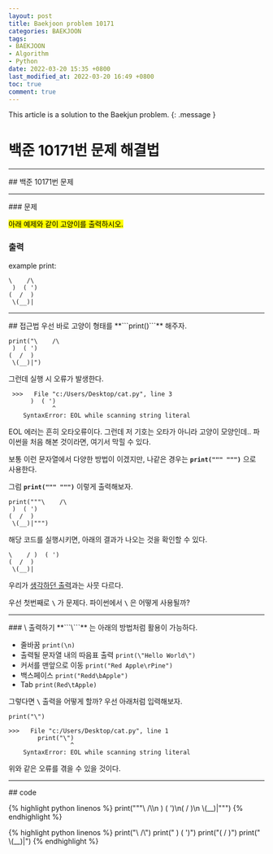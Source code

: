 ```yaml
---
layout: post
title: Baekjoon problem 10171
categories: BAEKJOON
tags:
- BAEKJOON
- Algorithm
- Python
date: 2022-03-20 15:35 +0800
last_modified_at: 2022-03-20 16:49 +0800
toc: true
comment: true
---
```


This article is a solution to the Baekjun problem.
{: .message }

# 백준 10171번 문제 해결법
<hr />
## 백준 10171번 문제
<hr />
### 문제

<mark>아래 예제와 같이 고양이를 출력하시오.</mark>

### 출력

example print:
```
\    /\
 )  ( ')
(  /  )
 \(__)|
```
<hr />
## 접근법
우선 바로 고양이 형태를 **```print()```** 해주자.

```
print("\    /\
 )  ( ')
(  /  )
 \(__)|")
```

 그런데 실행 시 오류가 발생한다.
``` 
 >>>   File "c:/Users/Desktop/cat.py", line 3
      )  ( ')
            ^
    SyntaxError: EOL while scanning string literal
```
EOL 에러는 흔히 오타오류이다. 그런데 저 기호는 오타가 아니라 고양이 모양인데..
파이썬을 처음 해본 것이라면, 여기서 막힐 수 있다.
 
보통 이런 문자열에서 다양한 방법이 이겠지만, 나같은 경우는 **```print(""" """)```** 으로 사용한다.
 
그럼 **```print(""" """)```** 이렇게 출력해보자.

```
print("""\    /\
 )  ( ')
(  /  )
 \(__)|""")
```

해당 코드를 실행시키면, 아래의 결과가 나오는 것을 확인할 수 있다.

```
\    / )  ( ')
(  /  )
 \(__)|
```

우리가 [생각하던 출력](#출력)과는 사뭇 다르다.

우선 첫번째로 **```\```** 가 문제다. 파이썬에서 **```\```** 은 어떻게 사용될까?
<hr />
### \ 출력하기
**```\```** 는 아래의 방법처럼 활용이 가능하다.

  - 줄바꿈 ```print(\n)```
  - 출력될 문자열 내의 따음표 출력 ```print(\"Hello World\")```
  - 커서를 맨앞으로 이동 ```print("Red Apple\rPine")```
  - 백스페이스 ```print("Redd\bApple")```
  - Tab ```print(Red\tApple)```

그렇다면 **```\```** 출력을 어떻게 할까?
우선 아래처럼 입력해보자.
```
print("\")

>>>   File "c:/Users/Desktop/cat.py", line 1
        print("\")
                 ^
    SyntaxError: EOL while scanning string literal
```

위와 같은 오류를 겪을 수 있을 것이다.
<hr />
## code

{% highlight python linenos %}
print("""\\    /\\\n )  ( ')\n(  /  )\n \\(__)|""")
{% endhighlight %}

{% highlight python linenos %}
print("\\    /\\")
print(" )  ( ')")
print("(  /  )")
print(" \\(__)|")
{% endhighlight %}
